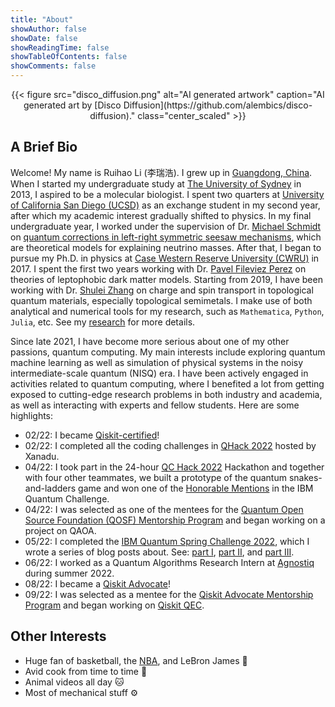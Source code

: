 ```yaml
---
title: "About"
showAuthor: false
showDate: false
showReadingTime: false
showTableOfContents: false
showComments: false
---
```


<!-- <figure>
    <img src="disco_diffusion.png" width=80%/ class="center">
    <figcaption align="center"> AI generated art by [Disco Diffusion](https://github.com/alembics/disco-diffusion). </figcaption>
</figure> -->

<center>
{{< figure
    src="disco_diffusion.png"
    alt="AI generated artwork"
    caption="AI generated art by [Disco Diffusion](https://github.com/alembics/disco-diffusion)."
    class="center_scaled"
    >}}
</center>

<!-- ### Education

<kbd>2017.8 - present</kbd> &ensp;&ensp;
**Ph.D. in Physics**, *Case Western Reserve University*, USA.
<br> 
<kbd>2013.3 - 2016.11</kbd> &ensp;&ensp;
**B.Sc. Honours (Advanced)**, *The University of Sydney*, Australia.
<br>
<kbd>2013.3 - 2016.11</kbd> &ensp;&ensp;
**UCEAP Program**, *University of California San Diego*, USA. -->

<!-- --- -->


## A Brief Bio

Welcome! My name is Ruihao Li (李瑞浩). I grew up in [Guangdong, China](https://en.wikipedia.org/wiki/Guangdong). When I started my undergraduate study at [The University of Sydney](https://www.sydney.edu.au/) in 2013, I aspired to be a molecular biologist. I spent two quarters at [University of California San Diego (UCSD)](https://ucsd.edu/) as an exchange student in my second year, after which my academic interest gradually shifted to physics. In my final undergraduate year, I worked under the supervision of Dr. [Michael Schmidt](https://michael.cai-schmidt.org/) on [quantum corrections in left-right symmetric seesaw mechanisms](/files/Honours_Thesis.pdf), which are theoretical models for explaining neutrino masses. After that, I began to pursue my Ph.D. in physics at [Case Western Reserve University (CWRU)](https://case.edu/) in 2017. I spent the first two years working with Dr. [Pavel Fileviez Perez](https://fileviez.com/) on theories of leptophobic dark matter models. Starting from 2019, I have been working with Dr. [Shulei Zhang](https://physics.case.edu/faculty/shulei-zhang/) on charge and spin transport in topological quantum materials, especially topological semimetals. I make use of both analytical and numerical tools for my research, such as `Mathematica`, `Python`, `Julia`, etc. See my [research](/research/) for more details.

Since late 2021, I have become more serious about one of my other passions, quantum computing. My main interests include exploring quantum machine learning as well as simulation of physical systems in the noisy intermediate-scale quantum (NISQ) era. I have been actively engaged in activities related to quantum computing, where I benefited a lot from getting exposed to cutting-edge research problems in both industry and academia, as well as interacting with experts and fellow students. Here are some highlights:

- 02/22: I became [Qiskit-certified](https://www.credly.com/badges/d8b2f9bb-6e08-410c-89e2-cf98be2cbdd3?source=linked_in_profile)! 
- 02/22: I completed all the coding challenges in [QHack 2022](/files/QHack_Coding_Challenge_Certificate.pdf) hosted by Xanadu.
- 04/22: I took part in the 24-hour [QC Hack 2022](/files/QCHack2022_Certificate.pdf) Hackathon and together with four other teammates, we built a prototype of the quantum snakes-and-ladders game and won one of the [Honorable Mentions](https://www.quantumcoalition.io/winners-2022) in the IBM Quantum Challenge.
- 04/22: I was selected as one of the mentees for the [Quantum Open Source Foundation (QOSF) Mentorship Program](https://qosf.org/qc_mentorship/) and began working on a project on QAOA.
- 05/22: I completed the [IBM Quantum Spring Challenge 2022](https://www.credly.com/badges/717d9647-4f1e-46c7-8972-79153902efc6?source=linked_in_profile), which I wrote a series of blog posts about. See: [part I](/blog/ibm-spring-challenge-1/), [part II](/blog/ibm-spring-challenge-2/), and [part III](/blog/ibm-spring-challenge-3/).
- 06/22: I worked as a Quantum Algorithms Research Intern at [Agnostiq](https://agnostiq.ai/) during summer 2022.
- 08/22: I became a [Qiskit Advocate](https://www.credly.com/badges/53d49104-e640-4c64-a3ea-cd5557665499?source=linked_in_profile)!
- 09/22: I was selected as a mentee for the [Qiskit Advocate Mentorship Program](https://github.com/qiskit-advocate/qamp-spring-22) and began working on [Qiskit QEC](https://github.com/qiskit-community/qiskit-qec).

## Other Interests

  <!-- - I occasionally contemplate quantitative finance with tools like [Zipline](https://github.com/quantrocket-llc/zipline) and [Moonshot](https://github.com/quantrocket-llc/moonshot). :chart_with_upwards_trend: -->
  - Huge fan of basketball, the [NBA](https://www.nba.com/), and LeBron James :crown:
  - Avid cook from time to time :shallow_pan_of_food:
  - Animal videos all day :cat:
  - Most of mechanical stuff :gear: